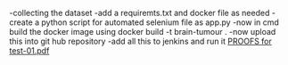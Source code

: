 -collecting the dataset 
-add a requiremts.txt and docker file as needed
-create a python script for automated selenium file as app.py
-now in cmd build the docker image using docker build -t brain-tumour .
-now upload this into git hub repository 
-add all this to jenkins and run it
[PROOFS for test-01.pdf](https://github.com/user-attachments/files/17893700/PROOFS.for.test-01.pdf)
